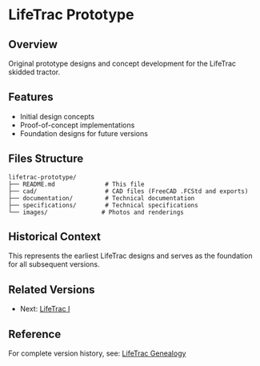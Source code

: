 # LifeTrac Prototype

## Overview
Original prototype designs and concept development for the LifeTrac skidded tractor.

## Features
- Initial design concepts
- Proof-of-concept implementations
- Foundation designs for future versions

## Files Structure
```
lifetrac-prototype/
├── README.md              # This file
├── cad/                   # CAD files (FreeCAD .FCStd and exports)
├── documentation/         # Technical documentation
├── specifications/        # Technical specifications
└── images/               # Photos and renderings
```

## Historical Context
This represents the earliest LifeTrac designs and serves as the foundation for all subsequent versions.

## Related Versions
- Next: [LifeTrac I](../lifetrac-i/)

## Reference
For complete version history, see: [LifeTrac Genealogy](https://wiki.opensourceecology.org/wiki/LifeTrac_Genealogy)